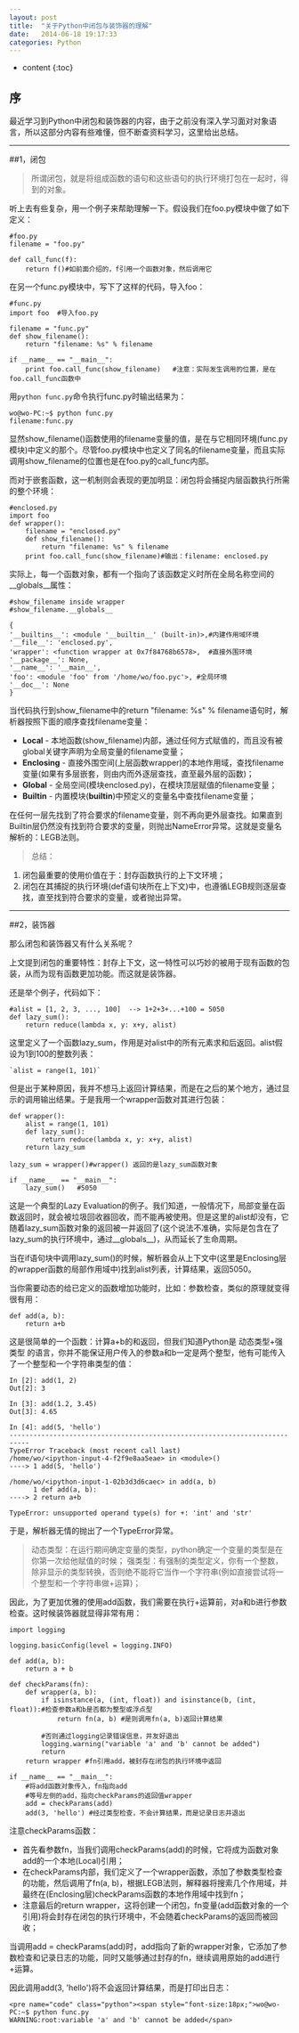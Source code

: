 ```yaml
---
layout: post
title:  "关于Python中闭包与装饰器的理解"
date:   2014-06-18 19:17:33
categories: Python
---
```


* content
{:toc}

## 序

最近学习到Python中闭包和装饰器的内容，由于之前没有深入学习面对对象语言，所以这部分内容有些难懂，但不断查资料学习，这里给出总结。

---

##1，闭包

>所谓闭包，就是将组成函数的语句和这些语句的执行环境打包在一起时，得到的对象。

听上去有些复杂，用一个例子来帮助理解一下。假设我们在foo.py模块中做了如下定义：

    #foo.py  
    filename = "foo.py"  
      
    def call_func(f):  
    	return f()#如前面介绍的，f引用一个函数对象，然后调用它 

在另一个func.py模块中，写下了这样的代码，导入foo：

    #func.py  
    import foo  #导入foo.py  
  
    filename = "func.py"  
    def show_filename():  
    	return "filename: %s" % filename  
      
    if __name__ == "__main__":  
    	print foo.call_func(show_filename)   #注意：实际发生调用的位置，是在foo.call_func函数中

用`python func.py`命令执行func.py时输出结果为：
   
    wo@wo-PC:~$ python func.py   
    filename:func.py 

显然show_filename()函数使用的filename变量的值，是在与它相同环境(func.py模块)中定义的那个。尽管foo.py模块中也定义了同名的filename变量，而且实际调用show_filename的位置也是在foo.py的call_func内部。

而对于嵌套函数，这一机制则会表现的更加明显：闭包将会捕捉内层函数执行所需的整个环境：

    #enclosed.py  
    import foo  
    def wrapper():  
    	filename = "enclosed.py"  
    	def show_filename():  
    		return "filename: %s" % filename  
    	print foo.call_func(show_filename)#输出：filename: enclosed.py  

实际上，每一个函数对象，都有一个指向了该函数定义时所在全局名称空间的__globals__属性：

    #show_filename inside wrapper  
    #show_filename.__globals__  
      
    {  
    '__builtins__': <module '__builtin__' (built-in)>,#内建作用域环境  
    '__file__': 'enclosed.py',   
    'wrapper': <function wrapper at 0x7f84768b6578>,  #直接外围环境  
    '__package__': None,  
    '__name__': '__main__',  
    'foo': <module 'foo' from '/home/wo/foo.pyc'>, #全局环境  
    '__doc__': None 
    }  

当代码执行到show_filename中的return "filename: %s" % filename语句时，解析器按照下面的顺序查找filename变量：

* **Local** - 本地函数(show_filename)内部，通过任何方式赋值的，而且没有被global关键字声明为全局变量的filename变量；
* **Enclosing** - 直接外围空间(上层函数wrapper)的本地作用域，查找filename变量(如果有多层嵌套，则由内而外逐层查找，直至最外层的函数)；
* **Global** - 全局空间(模块enclosed.py)，在模块顶层赋值的filename变量；
* **Builtin** - 内置模块(__builtin__)中预定义的变量名中查找filename变量；

在任何一层先找到了符合要求的filename变量，则不再向更外层查找。如果直到Builtin层仍然没有找到符合要求的变量，则抛出NameError异常。这就是变量名解析的：LEGB法则。

>总结：
>
1. 闭包最重要的使用价值在于：封存函数执行的上下文环境；
2. 闭包在其捕捉的执行环境(def语句块所在上下文)中，也遵循LEGB规则逐层查找，直至找到符合要求的变量，或者抛出异常。

---

##2，装饰器

那么闭包和装饰器又有什么关系呢？

上文提到闭包的重要特性：封存上下文，这一特性可以巧妙的被用于现有函数的包装，从而为现有函数更加功能。而这就是装饰器。

还是举个例子，代码如下：

    #alist = [1, 2, 3, ..., 100]  --> 1+2+3+...+100 = 5050  
    def lazy_sum():  
    	return reduce(lambda x, y: x+y, alist) 

这里定义了一个函数lazy_sum，作用是对alist中的所有元素求和后返回。alist假设为1到100的整数列表：

	`alist = range(1, 101)` 

但是出于某种原因，我并不想马上返回计算结果，而是在之后的某个地方，通过显示的调用输出结果。于是我用一个wrapper函数对其进行包装：

    def wrapper():  
    	alist = range(1, 101)  
    	def lazy_sum():  
    		return reduce(lambda x, y: x+y, alist)  
    	return lazy_sum  
      
    lazy_sum = wrapper()#wrapper() 返回的是lazy_sum函数对象  
      
    if __name__  == "__main__":  
    	lazy_sum()   #5050 

这是一个典型的Lazy Evaluation的例子。我们知道，一般情况下，局部变量在函数返回时，就会被垃圾回收器回收，而不能再被使用。但是这里的alist却没有，它随着lazy_sum函数对象的返回被一并返回了(这个说法不准确，实际是包含在了lazy_sum的执行环境中，通过__globals__)，从而延长了生命周期。

当在if语句块中调用lazy_sum()的时候，解析器会从上下文中(这里是Enclosing层的wrapper函数的局部作用域中)找到alist列表，计算结果，返回5050。

当你需要动态的给已定义的函数增加功能时，比如：参数检查，类似的原理就变得很有用：
    
    def add(a, b):  
    	return a+b  

这是很简单的一个函数：计算a+b的和返回，但我们知道Python是 动态类型+强类型 的语言，你并不能保证用户传入的参数a和b一定是两个整型，他有可能传入了一个整型和一个字符串类型的值：

    In [2]: add(1, 2)  
    Out[2]: 3  
      
    In [3]: add(1.2, 3.45)  
    Out[3]: 4.65  
      
    In [4]: add(5, 'hello')  
    ---------------------------------------------------------------------------  
    TypeError Traceback (most recent call last)  
    /home/wo/<ipython-input-4-f2f9e8aa5eae> in <module>()  
    ----> 1 add(5, 'hello')  
      
    /home/wo/<ipython-input-1-02b3d3d6caec> in add(a, b)  
      	  1 def add(a, b):  
    ----> 2 return a+b  
      
    TypeError: unsupported operand type(s) for +: 'int' and 'str' 

于是，解析器无情的抛出了一个TypeError异常。

>动态类型：在运行期间确定变量的类型，python确定一个变量的类型是在你第一次给他赋值的时候；
强类型：有强制的类型定义，你有一个整数，除非显示的类型转换，否则绝不能将它当作一个字符串(例如直接尝试将一个整型和一个字符串做+运算)；

因此，为了更加优雅的使用add函数，我们需要在执行+运算前，对a和b进行参数检查。这时候装饰器就显得非常有用：

    import logging  
      
    logging.basicConfig(level = logging.INFO)  
      
    def add(a, b):  
    	return a + b  
      
    def checkParams(fn):  
    	def wrapper(a, b):  
    		if isinstance(a, (int, float)) and isinstance(b, (int, float)):#检查参数a和b是否都为整型或浮点型  
    			return fn(a, b) #是则调用fn(a, b)返回计算结果  
      
    		#否则通过logging记录错误信息，并友好退出  
    		logging.warning("variable 'a' and 'b' cannot be added") 
    		return  
    	return wrapper #fn引用add，被封存在闭包的执行环境中返回  
      
    if __name__ == "__main__":  
    	#将add函数对象传入，fn指向add  
    	#等号左侧的add，指向checkParams的返回值wrapper  
    	add = checkParams(add)
    	add(3, 'hello') #经过类型检查，不会计算结果，而是记录日志并退出
注意checkParams函数：

* 首先看参数fn，当我们调用checkParams(add)的时候，它将成为函数对象add的一个本地(Local)引用；
* 在checkParams内部，我们定义了一个wrapper函数，添加了参数类型检查的功能，然后调用了fn(a, b)，根据LEGB法则，解释器将搜索几个作用域，并最终在(Enclosing层)checkParams函数的本地作用域中找到fn；
* 注意最后的return wrapper，这将创建一个闭包，fn变量(add函数对象的一个引用)将会封存在闭包的执行环境中，不会随着checkParams的返回而被回收；
 
当调用add = checkParams(add)时，add指向了新的wrapper对象，它添加了参数检查和记录日志的功能，同时又能够通过封存的fn，继续调用原始的add进行+运算。

因此调用add(3, 'hello')将不会返回计算结果，而是打印出日志：

    <pre name="code" class="python"><span style="font-size:18px;">wo@wo-PC:~$ python func.py   
    WARNING:root:variable 'a' and 'b' cannot be added</span> 